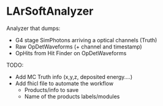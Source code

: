 # LArSoftAnalyzer
Analyzer that dumps:
- G4 stage  SimPhotons arriving a optical channels (Truth)
- Raw OpDetWaveforms (+ channel and timestamp)
- OpHits from Hit Finder on OpDetWaveforms

TODO:
- Add MC Truth info (x,y,z, deposited energy....)
- Add fhicl file to automate the workflow
    - Products/info to save
    - Name of the products labels/modules